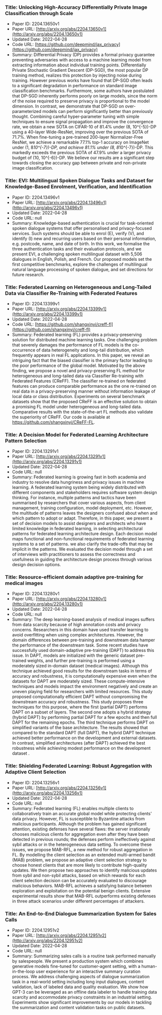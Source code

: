 ### Title: Unlocking High-Accuracy Differentially Private Image Classification through Scale
* Paper ID: 2204.13650v1
* Paper URL: [http://arxiv.org/abs/2204.13650v1](http://arxiv.org/abs/2204.13650v1)
* Updated Date: 2022-04-28
* Code URL: [https://github.com/deepmind/jax_privacy](https://github.com/deepmind/jax_privacy)
* Summary: Differential Privacy (DP) provides a formal privacy guarantee preventing
adversaries with access to a machine learning model from extracting information
about individual training points. Differentially Private Stochastic Gradient
Descent (DP-SGD), the most popular DP training method, realizes this protection
by injecting noise during training. However previous works have found that
DP-SGD often leads to a significant degradation in performance on standard
image classification benchmarks. Furthermore, some authors have postulated that
DP-SGD inherently performs poorly on large models, since the norm of the noise
required to preserve privacy is proportional to the model dimension. In
contrast, we demonstrate that DP-SGD on over-parameterized models can perform
significantly better than previously thought. Combining careful hyper-parameter
tuning with simple techniques to ensure signal propagation and improve the
convergence rate, we obtain a new SOTA on CIFAR-10 of 81.4% under (8,
10^{-5})-DP using a 40-layer Wide-ResNet, improving over the previous SOTA of
71.7%. When fine-tuning a pre-trained 200-layer Normalizer-Free ResNet, we
achieve a remarkable 77.1% top-1 accuracy on ImageNet under (1, 8*10^{-7})-DP,
and achieve 81.1% under (8, 8*10^{-7})-DP. This markedly exceeds the previous
SOTA of 47.9% under a larger privacy budget of (10, 10^{-6})-DP. We believe our
results are a significant step towards closing the accuracy gap between private
and non-private image classification.

### Title: EVI: Multilingual Spoken Dialogue Tasks and Dataset for Knowledge-Based Enrolment, Verification, and Identification
* Paper ID: 2204.13496v1
* Paper URL: [http://arxiv.org/abs/2204.13496v1](http://arxiv.org/abs/2204.13496v1)
* Updated Date: 2022-04-28
* Code URL: null
* Summary: Knowledge-based authentication is crucial for task-oriented spoken dialogue
systems that offer personalised and privacy-focused services. Such systems
should be able to enrol (E), verify (V), and identify (I) new and recurring
users based on their personal information, e.g. postcode, name, and date of
birth. In this work, we formalise the three authentication tasks and their
evaluation protocols, and we present EVI, a challenging spoken multilingual
dataset with 5,506 dialogues in English, Polish, and French. Our proposed
models set the first competitive benchmarks, explore the challenges of
multilingual natural language processing of spoken dialogue, and set directions
for future research.

### Title: Federated Learning on Heterogeneous and Long-Tailed Data via Classifier Re-Training with Federated Features
* Paper ID: 2204.13399v1
* Paper URL: [http://arxiv.org/abs/2204.13399v1](http://arxiv.org/abs/2204.13399v1)
* Updated Date: 2022-04-28
* Code URL: [https://github.com/shangxinyi/creff-fl](https://github.com/shangxinyi/creff-fl)
* Summary: Federated learning (FL) provides a privacy-preserving solution for
distributed machine learning tasks. One challenging problem that severely
damages the performance of FL models is the co-occurrence of data heterogeneity
and long-tail distribution, which frequently appears in real FL applications.
In this paper, we reveal an intriguing fact that the biased classifier is the
primary factor leading to the poor performance of the global model. Motivated
by the above finding, we propose a novel and privacy-preserving FL method for
heterogeneous and long-tailed data via Classifier Re-training with Federated
Features (CReFF). The classifier re-trained on federated features can produce
comparable performance as the one re-trained on real data in a
privacy-preserving manner without information leakage of local data or class
distribution. Experiments on several benchmark datasets show that the proposed
CReFF is an effective solution to obtain a promising FL model under
heterogeneous and long-tailed data. Comparative results with the
state-of-the-art FL methods also validate the superiority of CReFF. Our code is
available at https://github.com/shangxinyi/CReFF-FL.

### Title: A Decision Model for Federated Learning Architecture Pattern Selection
* Paper ID: 2204.13291v1
* Paper URL: [http://arxiv.org/abs/2204.13291v1](http://arxiv.org/abs/2204.13291v1)
* Updated Date: 2022-04-28
* Code URL: null
* Summary: Federated learning is growing fast in both academia and industry to resolve
data hungriness and privacy issues in machine learning. A federated learning
system being widely distributed with different components and stakeholders
requires software system design thinking. For instance, multiple patterns and
tactics have been summarised by researchers that cover various aspects, from
client management, training configuration, model deployment, etc. However, the
multitude of patterns leaves the designers confused about when and which
pattern to adopt or adapt. Therefore, in this paper, we present a set of
decision models to assist designers and architects who have limited knowledge
in federated learning, in selecting architectural patterns for federated
learning architecture design. Each decision model maps functional and
non-functional requirements of federated learning systems to a set of patterns.
we also clarify the trade-offs that may be implicit in the patterns. We
evaluated the decision model through a set of interviews with practitioners to
assess the correctness and usefulness in guiding the architecture design
process through various design decision options.

### Title: Resource-efficient domain adaptive pre-training for medical images
* Paper ID: 2204.13280v1
* Paper URL: [http://arxiv.org/abs/2204.13280v1](http://arxiv.org/abs/2204.13280v1)
* Updated Date: 2022-04-28
* Code URL: null
* Summary: The deep learning-based analysis of medical images suffers from data scarcity
because of high annotation costs and privacy concerns. Researchers in this
domain have used transfer learning to avoid overfitting when using complex
architectures. However, the domain differences between pre-training and
downstream data hamper the performance of the downstream task. Some recent
studies have successfully used domain-adaptive pre-training (DAPT) to address
this issue. In DAPT, models are initialized with the generic dataset
pre-trained weights, and further pre-training is performed using a moderately
sized in-domain dataset (medical images). Although this technique achieved good
results for the downstream tasks in terms of accuracy and robustness, it is
computationally expensive even when the datasets for DAPT are moderately sized.
These compute-intensive techniques and models impact the environment negatively
and create an uneven playing field for researchers with limited resources. This
study proposed computationally efficient DAPT without compromising the
downstream accuracy and robustness. This study proposes three techniques for
this purpose, where the first (partial DAPT) performs DAPT on a subset of
layers. The second one adopts a hybrid strategy (hybrid DAPT) by performing
partial DAPT for a few epochs and then full DAPT for the remaining epochs. The
third technique performs DAPT on simplified variants of the base architecture.
The results showed that compared to the standard DAPT (full DAPT), the hybrid
DAPT technique achieved better performance on the development and external
datasets. In contrast, simplified architectures (after DAPT) achieved the best
robustness while achieving modest performance on the development dataset .

### Title: Shielding Federated Learning: Robust Aggregation with Adaptive Client Selection
* Paper ID: 2204.13256v1
* Paper URL: [http://arxiv.org/abs/2204.13256v1](http://arxiv.org/abs/2204.13256v1)
* Updated Date: 2022-04-28
* Code URL: null
* Summary: Federated learning (FL) enables multiple clients to collaboratively train an
accurate global model while protecting clients' data privacy. However, FL is
susceptible to Byzantine attacks from malicious participants. Although the
problem has gained significant attention, existing defenses have several flaws:
the server irrationally chooses malicious clients for aggregation even after
they have been detected in previous rounds; the defenses perform ineffectively
against sybil attacks or in the heterogeneous data setting.
  To overcome these issues, we propose MAB-RFL, a new method for robust
aggregation in FL. By modelling the client selection as an extended multi-armed
bandit (MAB) problem, we propose an adaptive client selection strategy to
choose honest clients that are more likely to contribute high-quality updates.
We then propose two approaches to identify malicious updates from sybil and
non-sybil attacks, based on which rewards for each client selection decision
can be accurately evaluated to discourage malicious behaviors. MAB-RFL achieves
a satisfying balance between exploration and exploitation on the potential
benign clients. Extensive experimental results show that MAB-RFL outperforms
existing defenses in three attack scenarios under different percentages of
attackers.

### Title: An End-to-End Dialogue Summarization System for Sales Calls
* Paper ID: 2204.12951v2
* Paper URL: [http://arxiv.org/abs/2204.12951v2](http://arxiv.org/abs/2204.12951v2)
* Updated Date: 2022-04-28
* Code URL: null
* Summary: Summarizing sales calls is a routine task performed manually by salespeople.
We present a production system which combines generative models fine-tuned for
customer-agent setting, with a human-in-the-loop user experience for an
interactive summary curation process. We address challenging aspects of
dialogue summarization task in a real-world setting including long input
dialogues, content validation, lack of labeled data and quality evaluation. We
show how GPT-3 can be leveraged as an offline data labeler to handle training
data scarcity and accommodate privacy constraints in an industrial setting.
Experiments show significant improvements by our models in tackling the
summarization and content validation tasks on public datasets.

